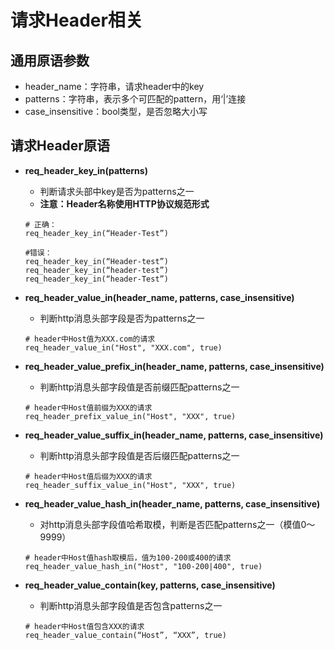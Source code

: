 # 请求Header相关

## 通用原语参数

- header_name：字符串，请求header中的key
- patterns：字符串，表示多个可匹配的pattern，用‘|’连接
- case_insensitive：bool类型，是否忽略大小写

## 请求Header原语

- **req_header_key_in(patterns)**
  - 判断请求头部中key是否为patterns之一
  - **注意：Header名称使用HTTP协议规范形式**
  ```
  # 正确：
  req_header_key_in(“Header-Test”)
  
  #错误：
  req_header_key_in(“Header-test”)
  req_header_key_in(“header-test”)
  req_header_key_in(“header-Test”)
  ```
  
- **req_header_value_in(header_name, patterns, case_insensitive)**
  - 判断http消息头部字段是否为patterns之一
  ```
  # header中Host值为XXX.com的请求
  req_header_value_in("Host", "XXX.com", true)
  ```

- **req_header_value_prefix_in(header_name, patterns, case_insensitive)**
  - 判断http消息头部字段值是否前缀匹配patterns之一
  ```
  # header中Host值前缀为XXX的请求
  req_header_prefix_value_in("Host", "XXX", true)
  ```

- **req_header_value_suffix_in(header_name, patterns, case_insensitive)**
  - 判断http消息头部字段值是否后缀匹配patterns之一
  ```
  # header中Host值后缀为XXX的请求
  req_header_suffix_value_in("Host", "XXX", true)
  ```

- **req_header_value_hash_in(header_name, patterns, case_insensitive)**
  - 对http消息头部字段值哈希取模，判断是否匹配patterns之一（模值0～9999）
  ```
  # header中Host值hash取模后，值为100-200或400的请求
  req_header_value_hash_in("Host", "100-200|400", true)
  ```

- **req_header_value_contain(key, patterns, case_insensitive)**
  - 判断http消息头部字段值是否包含patterns之一
  ```
  # header中Host值包含XXX的请求
  req_header_value_contain(“Host”, “XXX”, true)
  ```

